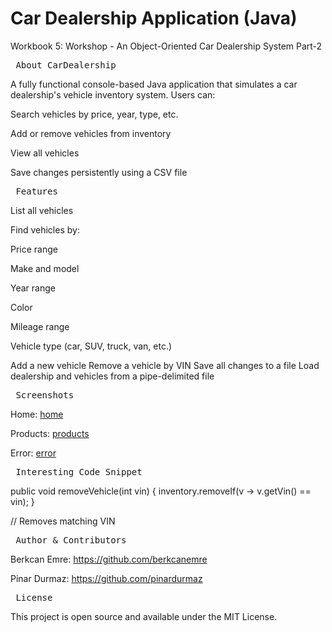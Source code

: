 # Car Dealership Application (Java)
Workbook 5: Workshop - An Object-Oriented Car
Dealership System Part-2

<p align="center"> <pre> About CarDealership </pre> 

A fully functional console-based Java application that simulates a car dealership's vehicle inventory system. Users can:

Search vehicles by price, year, type, etc.

Add or remove vehicles from inventory

View all vehicles

Save changes persistently using a CSV file

<p align="center"> <pre> Features  </pre> 

List all vehicles

Find vehicles by:

Price range

Make and model

Year range

Color

Mileage range

Vehicle type (car, SUV, truck, van, etc.)

Add a new vehicle
Remove a vehicle by VIN
Save all changes to a file
Load dealership and vehicles from a pipe-delimited file

<p align="center"> <pre> Screenshots  </pre>

Home: [home](src/main/resources/Screenshots/Home.png)

Products: [products](src/main/resources/Screenshots/Products.png)

Error: [error](src/main/resources/Screenshots/Error.png)

<p align="center"> <pre> Interesting Code Snippet  </pre>

public void removeVehicle(int vin) {
inventory.removeIf(v -> v.getVin() == vin);
}

// Removes matching VIN

<p align="center"> <pre> Author & Contributors </pre>

Berkcan Emre: https://github.com/berkcanemre

Pinar Durmaz: https://github.com/pinardurmaz

<p align="center"> <pre> License </pre>

This project is open source and available under the MIT License.